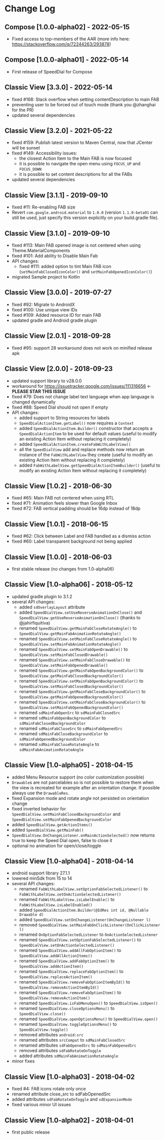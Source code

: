 # Change Log

## Compose [1.0.0-alpha02] - 2022-05-15
- Fixed access to top-members of the AAR (more info here: https://stackoverflow.com/q/72244263/293878)

## Compose [1.0.0-alpha01] - 2022-05-14
- First release of SpeedDial for Compose

## Classic View [3.3.0] - 2022-05-14
- fixed #168: Stack overflow when setting contentDescription to main FAB
- preventing user to be forced out of touch mode (thank you @zhanghai for the PR)
- updated several dependencies

## Classic View [3.2.0] - 2021-05-22
- fixed #159: Publish latest version to Maven Central, now that JCenter will be sunset
- fixed #149: Accessibility issues:
    - the closest Action Item to the Main FAB is now focused
    - it is possible to navigate the open menu using `FOCUS_UP` and `FOCUS_DOWN`
    - it is possible to set content descriptions for all the FABs
- updated several dependencies

## Classic View [3.1.1] - 2019-09-10
- fixed #11: Re-enabling FAB size
- Revert `com.google.android.material` to `1.0.0` (version `1.1.0-beta01` can still be used, just specify this version explicitly on your build.gradle file).

## Classic View [3.1.0] - 2019-09-10
- fixed #113: Main FAB opened image is not centered when using Theme.MaterialComponents
- fixed #101: Add ability to Disable Main Fab
- API changes:
    - fixed #111: added option to tint Main FAB icon (`setMainFabClosedIconColor()` and `setMainFabOpenedIconColor()`)
- migrated Sample project to Kotlin

## Classic View [3.0.0] - 2019-07-27
- fixed #92: Migrate to AndroidX
- fixed #100: Use unique view IDs
- fixed #109: Added resource ID for main FAB
- updated gradle and Android gradle plugin

## Classic View [2.0.1] - 2018-09-28
- fixed #95: support 28 workaround does not work on minified release apk

## Classic View [2.0.0] - 2018-09-23
- updated support library to v28.0.0
- workaround for https://issuetracker.google.com/issues/111316656 <- **PLEASE STAR THIS ISSUE**
- fixed #79: Does not change label text language when app language is changed dynamically
- fixed #88: Speed Dial should not open if empty
- API changes:
    - added support to String resources for labels
    - `SpeedDialActionItem.getLabel()` now requires a `Context`
    - added `SpeedDialActionItem.Builder()` constructor that accepts a `SpeedDialActionItem` to be used for default values (useful to modify an existing Action Item without replacing it completely)
    - added `SpeedDialActionItem.createFabWithLabelView()`
    - all the `SpeedDialView` add and replace methods now return an instance of the `FabWithLabelView` they create  (useful to modify an existing Action Item without replacing it completely)
    - added `FabWithLabelView.getSpeedDialActionItemBuilder()`  (useful to modify an existing Action Item without replacing it completely)

## Classic View [1.0.2] - 2018-06-30
- fixed #65: Main FAB not centered when using RTL
- fixed #71: Animation feels slower than Google Inbox
- fixed #72: FAB vertical padding should be 16dp instead of 18dp

## Classic View [1.0.1] - 2018-06-15
- fixed #62: Click between Label and FAB handled as a dismiss action
- fixed #60: Label transparent background not being applied

## Classic View [1.0.0] - 2018-06-03
- first stable release (no changes from 1.0-alpha06)

## Classic View [1.0-alpha06] - 2018-05-12
- updated gradle plugin to 3.1.2
- several API changes:
    - added `sdOverlayLayout` attribute
    - added `SpeedDialView.setUseReverseAnimationOnClose()` and `SpeedDialView.getUseReverseAnimationOnClose()` (thanks to @jahirfiquitiva)
    - renamed `SpeedDialView.getMainFabCloseRotateAngle()` to `SpeedDialView.getMainFabAnimationRotateAngle()`
    - renamed `SpeedDialView.setMainFabCloseRotateAngle()` to `SpeedDialView.setMainFabAnimationRotateAngle()`
    - renamed `SpeedDialView.setMainFabOpenDrawable()` to `SpeedDialView.setMainFabClosedDrawable()`
    - renamed `SpeedDialView.setMainFabCloseDrawable()` to `SpeedDialView.setMainFabOpenedDrawable()`
    - renamed `SpeedDialView.getMainFabOpenBackgroundColor()` to `SpeedDialView.getMainFabClosedBackgroundColor()`
    - renamed `SpeedDialView.setMainFabOpenBackgroundColor()` to `SpeedDialView.setMainFabClosedBackgroundColor()`
    - renamed `SpeedDialView.getMainFabCloseBackgroundColor()` to `SpeedDialView.getMainFabOpenedBackgroundColor()`
    - renamed `SpeedDialView.setMainFabCloseBackgroundColor()` to `SpeedDialView.setMainFabOpenedBackgroundColor()`
    - renamed `sdMainFabOpenSrc` to `sdMainFabClosedSrc`
    - renamed `sdMainFabOpenBackgroundColor` to `sdMainFabClosedBackgroundColor`
    - renamed `sdMainFabCloseSrc` to `sdMainFabOpenedSrc`
    - renamed `sdMainFabCloseBackgroundColor` to `sdMainFabOpenedBackgroundColor`
    - renamed `sdMainFabCloseRotateAngle` to `sdMainFabAnimationRotateAngle`

## Classic View [1.0-alpha05] - 2018-04-15
- added Menu Resource support (no color customization possible)
- `Drawable`s are not parcelables so is not possible to restore them when the view is recreated
  for example after an orientation change. If possible always use the `DrawableRes`.
- fixed Expansion mode and rotate angle not persisted on orientation change
- fixed inverted behavior for `SpeedDialView.setMainFabClosedBackgroundColor`
  and `SpeedDialView.setMainFabOpenedBackgroundColor`
- added `SpeedDialView.getActionItems()`
- added `SpeedDialView.getMainFab()`
- `SpeedDialView.OnChangeListener.onMainActionSelected()` now returns true to keep the Speed Dial open, false to close it
- optional no animation for open/close/toggle

## Classic View [1.0-alpha04] - 2018-04-14
- android support library 27.1.1
- lowered minSdk from 15 to 14
- several API changes:
    - renamed `FabWithLabelView.setOptionFabSelectedListener()` to `FabWithLabelView.setOnActionSelectedListener()`
    - renamed `FabWithLabelView.isLabelEnable()` to `FabWithLabelView.isLabelEnabled()`
    - added `SpeedDialActionItem.Builder(@IdRes int id, @Nullable Drawable d)`
    - added `SpeedDialView.setOnChangeListener(OnChangeListener l)`
    - removed `SpeedDialView.setMainFabOnClickListener(OnClickListener l)`
    - renamed `OnOptionFabSelectedListener` to `OnActionSelectedListener`
    - renamed `SpeedDialView.setOptionFabSelectedListener()` to `SpeedDialView.setOnActionSelectedListener()`
    - renamed `SpeedDialView.addAllFabOptionItem()` to `SpeedDialView.addAllActionItems()`
    - renamed `SpeedDialView.addFabOptionItem()` to `SpeedDialView.addActionItem()`
    - renamed `SpeedDialView.replaceFabOptionItem()` to `SpeedDialView.replaceActionItem()`
    - renamed `SpeedDialView.removeFabOptionItemById()` to `SpeedDialView.removeActionItemById()`
    - renamed `SpeedDialView.removeFabOptionItem()` to `SpeedDialView.removeActionItem()`
    - renamed `SpeedDialView.isFabMenuOpen()` to `SpeedDialView.isOpen()`
    - renamed `SpeedDialView.closeOptionsMenu()` to `SpeedDialView.close()`
    - renamed `SpeedDialView.openOptionsMenu()` to `SpeedDialView.open()`
    - renamed `SpeedDialView.toggleOptionsMenu()` to `SpeedDialView.toggle()`
    - removed attributes `android:src`
    - renamed attributes `srcCompat` to `sdMainFabClosedSrc`
    - renamed attributes `sdFabOpenedSrc` to `sdMainFabOpenedSrc`
    - removed attributes `sdFabRotateOnToggle`
    - added attributes `sdMainFabAnimationRotateAngle`
 - minor fixes

## Classic View [1.0-alpha03] - 2018-04-02
- fixed #4: FAB icons rotate only once
- renamed attribute close_src to sdFabOpenedSrc
- added attributes `sdFabRotateOnToggle` and `sdExpansionMode`
- fixed various minor UI issues

## Classic View [1.0-alpha02] - 2018-04-01
- first public release
